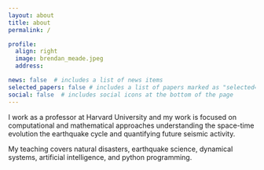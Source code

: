 ```yaml
---
layout: about
title: about
permalink: /

profile:
  align: right
  image: brendan_meade.jpeg
  address:

news: false  # includes a list of news items
selected_papers: false # includes a list of papers marked as "selected={true}"
social: false  # includes social icons at the bottom of the page
---
```


I work as a professor at Harvard University and my work is focused on computational and mathematical approaches understanding the space-time evolution the earthquake cycle and quantifying future seismic activity.

My teaching covers natural disasters, earthquake science, dynamical systems, artificial intelligence, and python programming.
